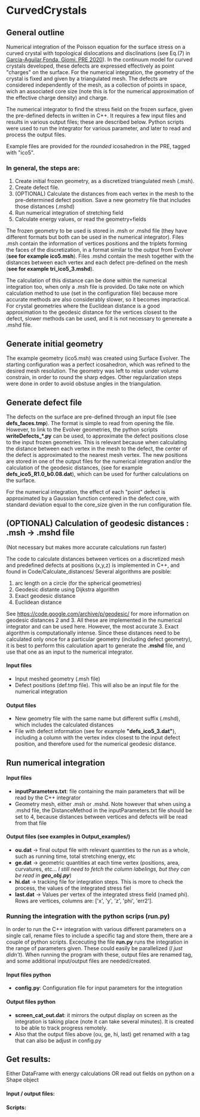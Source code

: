 # CurvedCrystals

## General outline

Numerical integration of the Poisson equation for the surface stress on a curved crystal with topological dislocations and disclinations (see Eq.(7) in [García-Aguilar,Fonda, Giomi. PRE 2020](https://doi.org/10.1103/PhysRevE.101.063005)). In the continuum model for curved crystals developed, these defects are expressed effectively as point "charges" on the surface. For the numerical integration, the geometry of the crystal is fixed and given by a triangulated mesh. The defects are considered independently of the mesh, as a collection of points in space, wich an associated core size (note this is for the numerical approximation of the effective charge density) and charge. 

The numerical integrator to find the stress field on the frozen surface, given the pre-defined defects in written in C++. It requires a few input files and results in various output files; these are described below. Python scripts were used to run the integrator for various parameter, and later to read and process the output files. 

Example files are provided for the *rounded* icosahedron in the PRE, tagged with "ico5". 

### In general, the steps are:
1. Create initial frozen geometry, as a discretized triangulated mesh (.msh).
2. Create defect file.
3. (OPTIONAL) Calculate the distances from each vertex in the mesh to the pre-determined defect position. Save a new geometry file that includes those distances (.mshd)
4. Run numerical integration of stretching field
5. Calculate energy values, or read the geometry+fields
   
The frozen geometry to be used is stored in .msh or .mshd file (they have different formats but both can be used in the numerical integrator).
Files .msh contain the information of vertices positions and the triplets forming the faces of the discretization, in a format similar to the output from Evolver (**see for example ico5.msh**). Files .mshd contain the mesh together with the distances between each vertex and each defect pre-defined on the mesh (**see for example tri_ico5_3.mshd**). 

The calculation of this distance can be done within the numerical integration too, when only a .msh file is provided. Do take note on which calculation method to use (set in the configuration file) because more accurate methods are also considerably slower, so it becomes impractical. For crystal geometries where the Euclidean distance is a good approximation to the geodesic distance for the vertices closest to the defect, slower methods can be used, and it is not necessary to genereate a .mshd file. 

## Generate initial geometry 
The example geometry (ico5.msh) was created using Surface Evolver. The starting configuration was a perfect icosahedron, which was refined to the desired mesh resolution. The geometry was left to relax under volume constrain, in order to round the sharp edges. Other regularization steps were done in order to avoid obstuse angles in the triangulation. 

## Generate defect file
The defects on the surface are pre-defined through an input file (see **defs_faces.tmp**). The format is simple to read from opening the file. However, to link to the Evolver geometries, the python scripts **writeDefects_\*.py** can be used, to approximate the defect positions close to the input frozen geometries. This is relevant because when calculating the distance between each vertex in the mesh to the defect, the center of the defect is approximated to the nearest mesh vertex. The new positions are stored in one of the output files for the numerical integration and/or the calculation of the geodesic distances, (see for example **defs_ico5_R1.0_b0.08.dat**), which can be used for further calculations on the surface.

For the numerical integration, the effect of each "point" defect is approximated by a Gaussian function centered in the defect core, with standard deviation equal to the core_size given in the run configuration file.  

## (OPTIONAL) Calculation of geodesic distances : .msh -> .mshd file
(Not necessary but makes more accurate calculations run faster)

The code to calculate distances between vertices on a discretized mesh and predefined defects at positions (x,y,z) is implemented in C++, and found in Code/Calculate_distances/
Several algorithms are posible: 
1. arc length on a circle (for the spherical geometries)
2. Geodesic distante using Dijkstra algorithm
3. Exact geodesic distance 
5. Euclidean distance

See https://code.google.com/archive/p/geodesic/ for more information on geodesic distances 2 and 3. All these are implemented in the numerical integrator and can be used here. However, the most accurate 3. Exact algorithm is computationally intense. Since these distances need to be calculated only once for a particular geometry (including defect geometry), it is best to perform this calculation apart to generate the **.mshd** file, and use that one as an input to the numerical integrator. 

#### Input files
- Input meshed geometry (.msh file)
- Defect positions (def.tmp file). This will also be an input file for the numerical integration

#### Output files
- New geometry file with the same name but different suffix (.mshd), which includes the calculated distances
- File with defect information (see for example **"defs_ico5_3.dat"**), including a column with the vertex index closest to the input defect position, and therefore used for the numerical geodesic distance.
  
## Run numerical integration

#### Input files
- **inputParameters.txt**: file containing the main parameters that will be read by the C++ integrator
- Geometry mesh, either .msh or .mshd. Note however that when using a .mshd file, the DistanceMethod in the inputParameters.txt file should be set to 4, because distances between vertices and defects will be read from that file
  
#### Output files (see examples in Output_examples/)
- **ou.dat** -> final output file with relevant quantities to the run as a whole, such as running time, total stretching energy, etc
- **ge.dat** -> geometric quantities at each time vertex (positions, area, curvatures, etc... *I still need to fetch the column labelings, but they can be read in **geo_obj.py***)
- **hi.dat** -> tracking file for integration steps. This is more to check the process, the values of the integrated stress fiel
- **last.dat**  -> Values per vertex of the integrated stress field (named phi). Rows are vertices, columns are: ['x', 'y', 'z', 'phi', 'err2']. 

### Running the integration with the python scrips (**run.py**)
In order to run the C++ integration with various different parameters on a single call, rename files to include a specific tag and store them, there are a couple of python scripts. Excecuting the file **run.py** runs the integration in the range of parameters given. These could easily be parallelized (*I just didn't*). When running the program with these, output files are renamed tag, and some additional input/output files are needed/created. 

#### Input files python
- **config.py**: Configuration file for input parameters for the integration
  
#### Output files python
-  **screen_cat_out.dat**: it mirrors the output display on screen as the integration is taking place (note it can take several minutes). It is created to be able to track progress remotely. 
-  Also that the output files above (ou, ge, hi, last) get renamed with a tag that can also be adjust in config.py

## Get results:
Either DataFrame with energy calculations OR read out fields on python on a Shape object

#### Input / output files:



#### Scripts:


